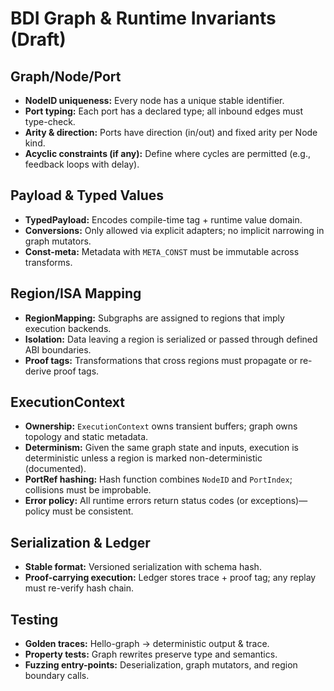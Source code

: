 # BDI Graph & Runtime Invariants (Draft)

## Graph/Node/Port
- **NodeID uniqueness:** Every node has a unique stable identifier.
- **Port typing:** Each port has a declared type; all inbound edges must type-check.
- **Arity & direction:** Ports have direction (in/out) and fixed arity per Node kind.
- **Acyclic constraints (if any):** Define where cycles are permitted (e.g., feedback loops with delay).

## Payload & Typed Values
- **TypedPayload:** Encodes compile-time tag + runtime value domain.
- **Conversions:** Only allowed via explicit adapters; no implicit narrowing in graph mutators.
- **Const-meta:** Metadata with `META_CONST` must be immutable across transforms.

## Region/ISA Mapping
- **RegionMapping:** Subgraphs are assigned to regions that imply execution backends.
- **Isolation:** Data leaving a region is serialized or passed through defined ABI boundaries.
- **Proof tags:** Transformations that cross regions must propagate or re-derive proof tags.

## ExecutionContext
- **Ownership:** `ExecutionContext` owns transient buffers; graph owns topology and static metadata.
- **Determinism:** Given the same graph state and inputs, execution is deterministic unless a region is marked non-deterministic (documented).
- **PortRef hashing:** Hash function combines `NodeID` and `PortIndex`; collisions must be improbable.
- **Error policy:** All runtime errors return status codes (or exceptions)—policy must be consistent.

## Serialization & Ledger
- **Stable format:** Versioned serialization with schema hash.
- **Proof-carrying execution:** Ledger stores trace + proof tag; any replay must re-verify hash chain.

## Testing
- **Golden traces:** Hello-graph → deterministic output & trace.
- **Property tests:** Graph rewrites preserve type and semantics.
- **Fuzzing entry-points:** Deserialization, graph mutators, and region boundary calls.
